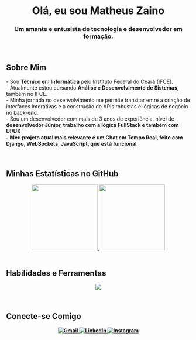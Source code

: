 <h1 align="center">
  Olá, eu sou Matheus Zaino
</h1>
<h3 align="center">
  Um amante e entusista de tecnologia e desenvolvedor em formação.
</h3>

<br>

## Sobre Mim

<p>
  - Sou <strong>Técnico em Informática</strong> pelo Instituto Federal do Ceará (IFCE).
  <br>
  - Atualmente estou cursando <strong>Análise e Desenvolvimento de Sistemas</strong>, também no IFCE.
  <br>
  - Minha jornada no desenvolvimento me permite transitar entre a criação de interfaces interativas e a construção de APIs robustas e lógicas de negócio no back-end.
  <br>
  - Sou um desenvolvedor com mais de 3 anos de experiência, nível de <b>desenvolvedor Júnior<b>, trabalho com a lógica <b>FullStack</b> e também com <b>UI/UX<b>
  <br>
  - Meu projeto atual mais relevante é um <b>Chat em Tempo Real<b>, feito com Django, WebSockets, JavaScript, que está funcional
  <br>
</p>

<br>

## Minhas Estatísticas no GitHub

<div align="center">
  <a href="https://github.com/Zaiknown">
    <img height="180em" src="https://github-readme-stats.vercel.app/api?username=Zaiknown&show_icons=true&theme=tokyonight&include_all_commits=true&count_private=true&hide_border=true"/>
    <img height="180em" src="https://github-readme-stats.vercel.app/api/top-langs/?username=Zaiknown&layout=compact&langs_count=7&theme=tokyonight&hide_border=true"/>
  </a>
</div>

<br>

## Habilidades e Ferramentas

<p align="center">
  <a href="https://skillicons.dev">
    <img src="https://skillicons.dev/icons?i=python,django,javascript,html,css,git,docker,mysql" />
  </a>
</p>

<br>

## Conecte-se Comigo

<p align="center">
  <a href="mailto:matheuszainopo@gmail.com">
    <img src="https://img.shields.io/badge/Gmail-D14836?style=for-the-badge&logo=gmail&logoColor=white" alt="Gmail">
  </a>
  <a href="https://www.linkedin.com/in/matheus-zaino-94947234b/">
    <img src="https://img.shields.io/badge/LinkedIn-0077B5?style=for-the-badge&logo=linkedin&logoColor=white" alt="LinkedIn">
  </a>
  <a href="https://instagram.com/zaiknown.py">
    <img src="https://img.shields.io/badge/Instagram-E4405F?style=for-the-badge&logo=instagram&logoColor=white" alt="Instagram">
  </a>
</p>
